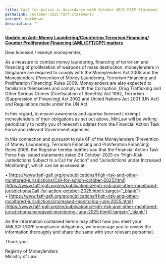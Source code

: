 ```yaml
---
title: Call for Action in Accordance with October 2025 FATF Statement
permalink: /october-2025-fatf-statement/
variant: markdown
description: ""
---
```

**<u>Update on Anti-Money Laundering/Countering Terrorism Financing/ Counter Proliferation Financing (AML/CFT/CPF) matters</u>**

Dear licensed / exempt moneylender,
 
As a measure to combat money laundering, financing of terrorism and financing of proliferation of weapons of mass destruction, moneylenders in Singapore are required to comply with the Moneylenders Act 2008 and the Moneylenders (Prevention of Money Laundering, Terrorism Financing and Proliferation Financing) Rules 2009.  Moneylenders are also expected to familiarise themselves and comply with the Corruption, Drug Trafficking and Other Serious Crimes (Confiscation of Benefits) Act 1992, Terrorism (Suppression of Financing) Act 2002 and United Nations Act 2001 (UN Act) and Regulations made under the UN Act.

In this regard, to ensure awareness and apprise licensed / exempt moneylenders  of their obligations as set out above, MinLaw will be writing periodically to notify you of relevant updates from the Financial Action Task Force and relevant Government agencies. 


In this connection and pursuant to rule 6F of the Moneylenders (Prevention of Money Laundering, Terrorism Financing and Proliferation Financing) Rules 2009, the Registrar hereby notifies you that the Financial Action Task Force has issued statements dated 24 October 2025 on “High-Risk Jurisdictions Subject to a Call for Action” and “Jurisdictions under Increased Monitoring”, which can be accessed at:

•	[https://www.fatf-gafi.org/en/publications/High-risk-and-other-monitored-jurisdictions/Call-for-action-october-2025.html](https://www.fatf-gafi.org/en/publications/High-risk-and-other-monitored-jurisdictions/Call-for-action-october-2025.html){:target="_blank"}<br>
•	[https://www.fatf-gafi.org/en/publications/High-risk-and-other-monitored-jurisdictions/increased-monitoring-june-2025.html](https://www.fatf-gafi.org/en/publications/High-risk-and-other-monitored-jurisdictions/increased-monitoring-june-2025.html){:target="_blank"}

As the information contained herein may affect how you meet your AML/CFT/CPF compliance obligations, we encourage you to review the information thoroughly and share the same with your relevant personnel.

Thank you.

Registry of Moneylenders<br>Ministry of Law